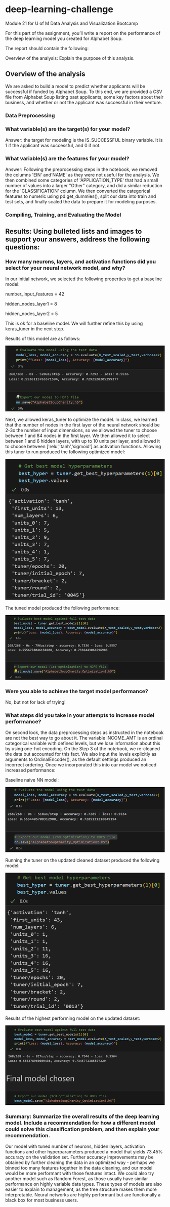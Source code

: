 # deep-learning-challenge
Module 21 for U of M Data Analysis and Visualization Bootcamp


For this part of the assignment, you’ll write a report on the performance of the deep learning model you created for Alphabet Soup.

The report should contain the following:

Overview of the analysis: Explain the purpose of this analysis.

## Overview of the analysis

We are asked to build a model to predict whether applicants will be successful if funded by Alphabet Soup. To this end, we are provided a CSV file from Alphabet Soup listing past applicants, some key factors about their business, and whether or not the applicant was successful in their venture.

### Data Preprocessing

### What variable(s) are the target(s) for your model? 

Answer: the target for modeling is the IS_SUCCESSFUL binary variable. It is 1 if the applicant was successful, and 0 if not.

### What variable(s) are the features for your model?

Answer: Following the preprocessing steps in the notebook, we removed the columns 'EIN' and'NAME' as they were not useful for the analysis. We then combined some categories of 'APPLICATION_TYPE' that had a small number of values into a larger "Other" category, and did a similar reduction for the 'CLASSIFICATION' column. We then converted
the categorical features to numeric using pd.get_dummies(), split our data into train and test sets,  and finally scaled the data to prepare it for modeling purposes.



### Compiling, Training, and Evaluating the Model




## Results: Using bulleted lists and images to support your answers, address the following questions:



### How many neurons, layers, and activation functions did you select for your neural network model, and why?

In our initial network, we selected the following properties to get a baseline model:

number_input_features = 42

hidden_nodes_layer1 =  8

hidden_nodes_layer2 = 5

This is ok for a baseline model. We will further refine this by using keras_tuner in the next step.

Results of this model are as follows:

![img1](https://github.com/schr0841/deep-learning-challenge/blob/main/images/img1.png)

Next, we allowed keras_tuner to optimize the model. In class, we learned that the number of nodes in the first layer of the neural network should be 2-3x the number of input dimensions, so we allowed the tuner to choose between 1 and 84 nodes in the first layer. We then allowed it to select between 1 and 6 hidden layers, with up to 10 units per layer, and allowed it to choose between ['relu','tanh','sigmoid'] as activation functions. Allowing this tuner to run produced the following optimized model:

![img2](https://github.com/schr0841/deep-learning-challenge/blob/main/images/img2.png)

The tuned model produced the following performance:

![img3](https://github.com/schr0841/deep-learning-challenge/blob/main/images/img3.png)

### Were you able to achieve the target model performance?

No, but not for lack of trying!

### What steps did you take in your attempts to increase model performance?

On second look, the data preprocessing steps as instructed in the notebook are not the best way to go about it. The variable INCOME_AMT is an ordinal categorical variable with defined levels, but we lose information about this by using one-hot encoding. On the Step 3 of the notebook, we re-cleaned the data but accounted for this fact. We also input the levels explicitly as arguments to OrdinalEncoder(), as the default settings produced an incorrect ordering. Once we incorporated this into our model we noticed increased performance:

Baseline naive NN model:

![img4](https://github.com/schr0841/deep-learning-challenge/blob/main/images/img4.png)

Running the tuner on the updated cleaned dataset produced the following model:

![img5](https://github.com/schr0841/deep-learning-challenge/blob/main/images/img5.png)

Results of the highest performing model on the updated dataset:

![img6](https://github.com/schr0841/deep-learning-challenge/blob/main/images/img6.png)

### Summary: Summarize the overall results of the deep learning model. Include a recommendation for how a different model could solve this classification problem, and then explain your recommendation.

Our model with tuned number of neurons, hidden layers, activation functions and other hyperparameters produced a model that yields 73.45% accuracy on the validation set. Further accuracy improvements may be obtained by further cleaning the data in an optimized way - perhaps we binned too many features together in the data cleaning, and our model would be more performant with those features intact. We could also try another model such as Random Forest, as those usually have similar performance on highly variable data types. These types of models are also easier to explain to management, as the tree structure makes them more interpretable. Neural networks are highly performant but are functionally a black box for most business users.

